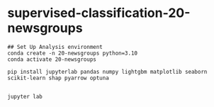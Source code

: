 # supervised-classification-20-newsgroups

```
## Set Up Analysis environment
conda create -n 20-newsgroups python=3.10
conda activate 20-newsgroups

pip install jupyterlab pandas numpy lightgbm matplotlib seaborn scikit-learn shap pyarrow optuna


jupyter lab
```
